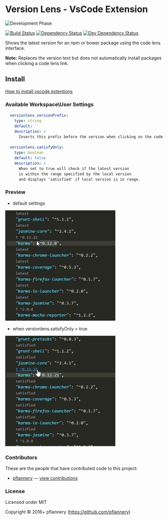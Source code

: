# Version Lens - VsCode Extension

![Development Phase](http://img.shields.io/phase/alpha.png?color=yellowgreen)

[![Build Status](https://img.shields.io/travis/pflannery/vscode-versionlens/master.svg)](http://travis-ci.org/pflannery/vscode-versionlens "Check this project's build status on TravisCI")
[![Dependency Status](https://img.shields.io/david/pflannery/vscode-versionlens.svg)](https://david-dm.org/pflannery/vscode-versionlens)
[![Dev Dependency Status](https://img.shields.io/david/dev/pflannery/vscode-versionlens.svg)](https://david-dm.org/pflannery/vscode-versionlens#info=devDependencies)

Shows the latest version for an npm or bower package using the code lens interface. 

**Note:** Replaces the version text but does not automatically install packages when clicking a code lens link.

## Install

[How to install vscode extentions](https://code.visualstudio.com/docs/editor/extension-gallery)

### Available Workspace\\User Settings

```yaml
  versionlens.versionPrefix:
    type: string
    default: ''
    description: >
      Inserts this prefix before the version when clicking on the code lens link.

  versionlens.satisfyOnly:
    type: boolean
    default: false
    description: >
      When set to true will check if the latest version 
      is within the range specified by the local version 
      and displays 'satisfied' if local version is in range.
```

### Preview

- default settings

![Screenshot](images/animated-preview.gif)

- when versionlens.satisfyOnly = true

![Screenshot](images/animated-preview-2.gif)

### Contributors

These are the people that have contributed code to this project:

- [pflannery](https://github.com/pflannery) — [view contributions](https://github.com/pflannery/vscode-versionlens/commits?author=pflannery)

### License

Licensed under MIT

Copyright &copy; 2016+ pflannery (https://github.com/pflannery)
